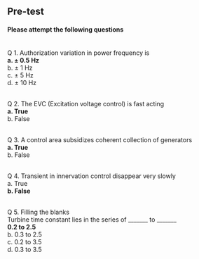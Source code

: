 ## <b> Pre-test</b>
#### Please attempt the following questions

<br>
Q 1. Authorization variation in power frequency is<br>
<b>a. ± 0.5 Hz</b><br>
b. ± 1 Hz<br>
c. ± 5 Hz<br>
d. ± 10 Hz<br><br>


Q 2. The EVC (Excitation voltage control) is fast acting <br>
<b>a. True</b></br>
b. False<br><br>

Q 3. A control area subsidizes coherent collection of generators<br>
<b>a. True</b></br>
b. False<br><br>

Q 4. Transient in innervation control disappear very slowly<br>
a. True</br>
<b>b. False</b><br><br>

Q 5. Filling the blanks <br>
Turbine time constant lies in the series of _______ to _______   
<b>0.2 to 2.5</b><br>
b. 0.3 to 2.5<br>
c. 0.2 to 3.5<br>
d. 0.3 to 3.5<br>
